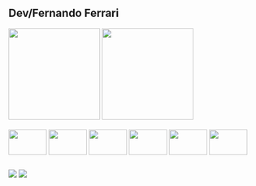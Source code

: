 ## Dev/Fernando Ferrari

<div>
  <img height = "180em" src = https://github-readme-stats.vercel.app/api?username=feh20022&show_icons=true&theme=merko>
  <img height = "180em" src = https://github-readme-stats.vercel.app/api/top-langs/?username=anuraghazra&layout=compact&theme=merko>
</div>

<div style = "display: inline_block"><br>
  <img align = "center"  height = "50" width = "75" src="https://cdn.jsdelivr.net/gh/devicons/devicon@latest/icons/python/python-original.svg"/>
  <img align = "center"  height = "50" width = "75" src="https://cdn.jsdelivr.net/gh/devicons/devicon@latest/icons/java/java-original.svg"/>
  <img align = "center"  height = "50" width = "75" src="https://cdn.jsdelivr.net/gh/devicons/devicon@latest/icons/mysql/mysql-original-wordmark.svg"/>
  <img align = "center"  height = "50" width = "75" src="https://cdn.jsdelivr.net/gh/devicons/devicon@latest/icons/nodejs/nodejs-original-wordmark.svg"/>
  <img align = "center"  height = "50" width = "75" src="https://cdn.jsdelivr.net/gh/devicons/devicon@latest/icons/flask/flask-original.svg"/>
  <img align = "center"  height = "50" width = "75" src="https://cdn.jsdelivr.net/gh/devicons/devicon@latest/icons/git/git-original-wordmark.svg"/>
</div>

##

<div>
  <a href = "fernando0ferrari0dutra@gmail.com"><img src="https://img.shields.io/badge/-Gmail-%23333?style=for-the-badge&logo=gmail&logoColor=white" target="_blank"></a>
  <a href="https://www.linkedin.com/in/fernandoferraridutra/" target="_blank"><img src="https://img.shields.io/badge/-LinkedIn-%230077B5?style=for-the-badge&logo=linkedin&logoColor=white" target="_blank"></a> 
</div>
          
